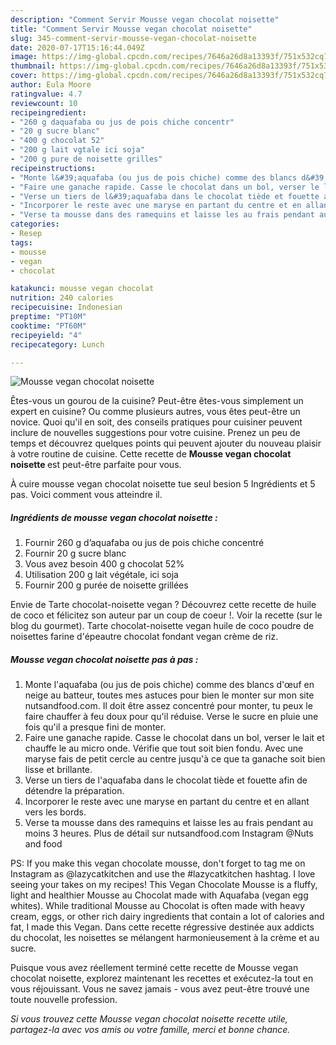 ```yaml
---
description: "Comment Servir Mousse vegan chocolat noisette"
title: "Comment Servir Mousse vegan chocolat noisette"
slug: 345-comment-servir-mousse-vegan-chocolat-noisette
date: 2020-07-17T15:16:44.049Z
image: https://img-global.cpcdn.com/recipes/7646a26d8a13393f/751x532cq70/mousse-vegan-chocolat-noisette-photo-principale-de-la-recette.jpg
thumbnail: https://img-global.cpcdn.com/recipes/7646a26d8a13393f/751x532cq70/mousse-vegan-chocolat-noisette-photo-principale-de-la-recette.jpg
cover: https://img-global.cpcdn.com/recipes/7646a26d8a13393f/751x532cq70/mousse-vegan-chocolat-noisette-photo-principale-de-la-recette.jpg
author: Eula Moore
ratingvalue: 4.7
reviewcount: 10
recipeingredient:
- "260 g daquafaba ou jus de pois chiche concentr"
- "20 g sucre blanc"
- "400 g chocolat 52"
- "200 g lait vgtale ici soja"
- "200 g pure de noisette grilles"
recipeinstructions:
- "Monte l&#39;aquafaba (ou jus de pois chiche) comme des blancs d&#39;œuf en neige au batteur, toutes mes astuces pour bien le monter sur mon site nutsandfood.com. Il doit être assez concentré pour monter, tu peux le faire chauffer à feu doux pour qu&#39;il réduise. Verse le sucre en pluie une fois qu&#39;il a presque fini de monter."
- "Faire une ganache rapide. Casse le chocolat dans un bol, verser le lait et chauffe le au micro onde. Vérifie que tout soit bien fondu. Avec une maryse fais de petit cercle au centre jusqu&#39;à ce que ta ganache soit bien lisse et brillante."
- "Verse un tiers de l&#39;aquafaba dans le chocolat tiède et fouette afin de détendre la préparation."
- "Incorporer le reste avec une maryse en partant du centre et en allant vers les bords."
- "Verse ta mousse dans des ramequins et laisse les au frais pendant au moins 3 heures. Plus de détail sur nutsandfood.com Instagram @Nuts and food"
categories:
- Resep
tags:
- mousse
- vegan
- chocolat

katakunci: mousse vegan chocolat 
nutrition: 240 calories
recipecuisine: Indonesian
preptime: "PT10M"
cooktime: "PT60M"
recipeyield: "4"
recipecategory: Lunch

---
```



![Mousse vegan chocolat noisette](https://img-global.cpcdn.com/recipes/7646a26d8a13393f/751x532cq70/mousse-vegan-chocolat-noisette-photo-principale-de-la-recette.jpg)

Êtes-vous un gourou de la cuisine? Peut-être êtes-vous simplement un expert en cuisine? Ou comme plusieurs autres, vous êtes peut-être un novice. Quoi qu'il en soit, des conseils pratiques pour cuisiner peuvent inclure de nouvelles suggestions pour votre cuisine. Prenez un peu de temps et découvrez quelques points qui peuvent ajouter du nouveau plaisir à votre routine de cuisine. Cette recette de <strong> Mousse vegan chocolat noisette </strong> est peut-être parfaite pour vous.

<!--inarticleads1-->

À cuire mousse vegan chocolat noisette tue seul besion 5 Ingrédients et 5 pas. Voici comment vous atteindre il.

##### Ingrédients de mousse vegan chocolat noisette :

1. Fournir 260 g d’aquafaba ou jus de pois chiche concentré
1. Fournir 20 g sucre blanc
1. Vous avez besoin 400 g chocolat 52%
1. Utilisation 200 g lait végétale, ici soja
1. Fournir 200 g purée de noisette grillées


Envie de Tarte chocolat-noisette vegan ? Découvrez cette recette de huile de coco et félicitez son auteur par un coup de coeur !. Voir la recette (sur le blog du gourmet). Tarte chocolat-noisette vegan huile de coco poudre de noisettes farine d&#39;épeautre chocolat fondant vegan crème de riz. 

<!--inarticleads2-->

##### Mousse vegan chocolat noisette pas à pas :

1. Monte l&#39;aquafaba (ou jus de pois chiche) comme des blancs d&#39;œuf en neige au batteur, toutes mes astuces pour bien le monter sur mon site nutsandfood.com. Il doit être assez concentré pour monter, tu peux le faire chauffer à feu doux pour qu&#39;il réduise. Verse le sucre en pluie une fois qu&#39;il a presque fini de monter.
1. Faire une ganache rapide. Casse le chocolat dans un bol, verser le lait et chauffe le au micro onde. Vérifie que tout soit bien fondu. Avec une maryse fais de petit cercle au centre jusqu&#39;à ce que ta ganache soit bien lisse et brillante.
1. Verse un tiers de l&#39;aquafaba dans le chocolat tiède et fouette afin de détendre la préparation.
1. Incorporer le reste avec une maryse en partant du centre et en allant vers les bords.
1. Verse ta mousse dans des ramequins et laisse les au frais pendant au moins 3 heures. Plus de détail sur nutsandfood.com Instagram @Nuts and food


PS: If you make this vegan chocolate mousse, don&#39;t forget to tag me on Instagram as @lazycatkitchen and use the #lazycatkitchen hashtag. I love seeing your takes on my recipes! This Vegan Chocolate Mousse is a fluffy, light and healthier Mousse au Chocolat made with Aquafaba (vegan egg whites). While traditional Mousse au Chocolat is often made with heavy cream, eggs, or other rich dairy ingredients that contain a lot of calories and fat, I made this Vegan. Dans cette recette régressive destinée aux addicts du chocolat, les noisettes se mélangent harmonieusement à la crème et au sucre. 

<!--inarticleads1-->

<p>
Puisque vous avez réellement terminé cette recette de Mousse vegan chocolat noisette, explorez maintenant les recettes et exécutez-la tout en vous réjouissant. Vous ne savez jamais - vous avez peut-être trouvé une toute nouvelle profession.
</p>

<p>
<i>Si vous trouvez cette Mousse vegan chocolat noisette recette utile, partagez-la avec vos amis ou votre famille, merci et bonne chance.</i>
</p>
